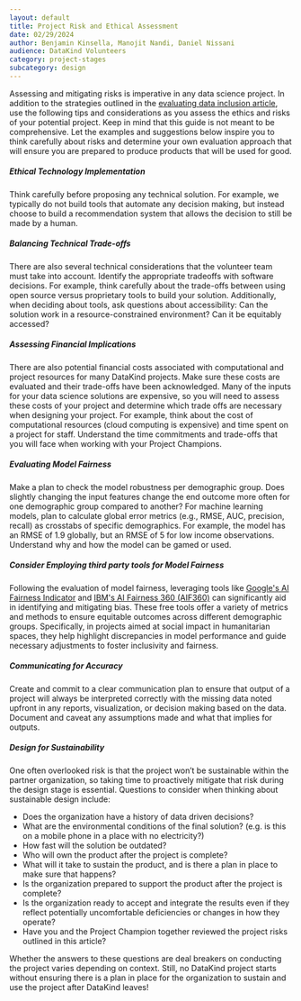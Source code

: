 ```yaml
---
layout: default
title: Project Risk and Ethical Assessment
date: 02/29/2024
author: Benjamin Kinsella, Manojit Nandi, Daniel Nissani
audience: DataKind Volunteers
category: project-stages
subcategory: design
---
```


Assessing and mitigating risks is imperative in any data science project. In addition to the strategies outlined in the [evaluating data inclusion article](evaluating_data_inclusion), use the following tips and considerations as you assess the ethics and risks of your potential project. Keep in mind that this guide is not meant to be comprehensive. Let the examples and suggestions below inspire you to think carefully about risks and determine your own evaluation approach that will ensure you are prepared to produce products that will be used for good.


##### Ethical Technology Implementation


Think carefully before proposing any technical solution. For example, we typically do not build tools that automate any decision making, but instead choose to build a recommendation system that allows the decision to still be made by a human. 


##### Balancing Technical Trade\-offs


There are also several technical considerations that the volunteer team must take into account. Identify the appropriate tradeoffs with software decisions. For example, think carefully about the trade\-offs between using open source versus proprietary tools to build your solution. Additionally, when deciding about tools, ask questions about accessibility: Can the solution work in a resource\-constrained environment? Can it be equitably accessed? 


##### Assessing Financial Implications


There are also potential financial costs associated with computational and project resources for many DataKind projects. Make sure these costs are evaluated and their trade\-offs have been acknowledged. Many of the inputs for your data science solutions are expensive, so you will need to assess these costs of your project and determine which trade offs are necessary when designing your project. For example, think about the cost of computational resources (cloud computing is expensive) and time spent on a project for staff. Understand the time commitments and trade\-offs that you will face when working with your Project Champions. 


##### Evaluating Model Fairness


Make a plan to check the model robustness per demographic group. Does slightly changing the input features change the end outcome more often for one demographic group compared to another? For machine learning models, plan to calculate global error metrics (e.g., RMSE, AUC, precision, recall) as crosstabs of specific demographics. For example, the model has an RMSE of 1\.9 globally, but an RMSE of 5 for low income observations. Understand why and how the model can be gamed or used.


##### Consider Employing third party tools for Model Fairness


Following the evaluation of model fairness, leveraging tools like [Google's AI Fairness Indicator](https://www.tensorflow.org/responsible_ai/fairness_indicators/tutorials/Fairness_Indicators_Example_Colab) and [IBM's AI Fairness 360 (AIF360\)](https://aif360.res.ibm.com/) can significantly aid in identifying and mitigating bias. These free tools offer a variety of metrics and methods to ensure equitable outcomes across different demographic groups. Specifically, in projects aimed at social impact in humanitarian spaces, they help highlight discrepancies in model performance and guide necessary adjustments to foster inclusivity and fairness. 


##### Communicating for Accuracy


Create and commit to a clear communication plan to ensure that output of a project will always be interpreted correctly with the missing data noted upfront in any reports, visualization, or decision making based on the data. Document and caveat any assumptions made and what that implies for outputs.


##### Design for Sustainability


One often overlooked risk is that the project won’t be sustainable within the partner organization, so taking time to proactively mitigate that risk during the design stage is essential. Questions to consider when thinking about sustainable design include:


* Does the organization have a history of data driven decisions?
* What are the environmental conditions of the final solution? (e.g. is this on a mobile phone in a place with no electricity?)
* How fast will the solution be outdated?
* Who will own the product after the project is complete?
* What will it take to sustain the product, and is there a plan in place to make sure that happens?
* Is the organization prepared to support the product after the project is complete?
* Is the organization ready to accept and integrate the results even if they reflect potentially uncomfortable deficiencies or changes in how they operate?
* Have you and the Project Champion together reviewed the project risks outlined in this article?


Whether the answers to these questions are deal breakers on conducting the project varies depending on context. Still, no DataKind project starts without ensuring there is a plan in place for the organization to sustain and use the project after DataKind leaves! 